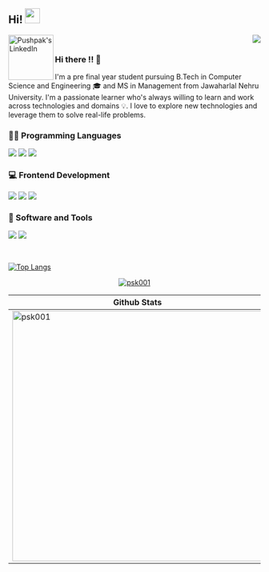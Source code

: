 
## Hi! <img src="https://raw.githubusercontent.com/iampavangandhi/iampavangandhi/master/gifs/Hi.gif" width="30px">

<a href="https://www.linkedin.com/in/kumar-pratyay-4a-632163/">
  <img align="left" alt="Pushpak's LinkedIn" width="90px" src="https://img.shields.io/badge/LinkedIn-0077B5?logo=linkedin&logoColor=white" />
</a>


<div align="right">

![](https://visitor-badge.glitch.me/badge?page_id=pratyay23.pratyay23)

</div>

### Hi there !! 🤩
 
I'm a pre final year student pursuing B.Tech in Computer Science and Engineering 🎓 and MS in Management from Jawaharlal Nehru University. I'm a passionate learner who's always willing to learn and work across technologies and domains 💡. I love to explore new technologies and leverage them to solve real-life problems.

### 👩‍💻 Programming Languages

<code><img src="https://img.shields.io/badge/C-00599C?style=for-the-badge&logo=c&logoColor=white" /></code>
<code><img src="https://img.shields.io/badge/C%2B%2B-00599C?style=for-the-badge&logo=c%2B%2B&logoColor=white" /></code>
<code><img src="https://img.shields.io/badge/Python-3776AB?style=for-the-badge&logo=python&logoColor=white" /></code>

### 💻 Frontend Development

<code><img src="https://img.shields.io/badge/html5-%23E34F26.svg?style=for-the-badge&logo=html5&logoColor=white" /></code>
<code><img src="https://img.shields.io/badge/css3-%231572B6.svg?style=for-the-badge&logo=css3&logoColor=white" /></code>
<code><img src="https://img.shields.io/badge/Bootstrap-563D7C?style=for-the-badge&logo=bootstrap&logoColor=white" /></code>


### 🚀 Software and Tools

<code><img src="https://img.shields.io/badge/Postman-FF6C37?style=for-the-badge&logo=Postman&logoColor=white" /></code>
<code><img src="https://img.shields.io/badge/Git-F05032?style=for-the-badge&logo=git&logoColor=white" /></code>

<br/>

<!-- <img align="center" src="https://github-readme-stats.vercel.app/api?username=pratyay23&show_icons=true&theme=dark&count_private=true" alt="pratyay23" /> -->


[![Top Langs](https://github-readme-stats.vercel.app/api/top-langs/?username=psk001&layout=compact&show_icons=true&theme=dark&exclude_repo=userDj)](https://github.com/anuraghazra/github-readme-stats)


<p align="center"> <a href="https://github.com/ryo-ma/github-profile-trophy"><img src="https://github-profile-trophy.vercel.app/?username=psk001" alt="psk001" /></a> </p>

 Github Stats | Language Stats | 
--- | --- | 
 <img align="center" width="500px" src="https://github-readme-stats.vercel.app/api?username=psk001&show_icons=true&theme=dark&count_private=true&include_all_commits=true" alt="psk001" /> | <img align="center" width="415px" src="https://github-readme-stats.vercel.app/api/top-langs/?username=psk001&layout=compact&show_icons=true&theme=dark&exclude_repo=aerobeast,CG-project,Leetcode-Problems,Machine-Learning-Project,codechef-learn-DSA,ml-backend,Django-Ecom,problem-solving-collection,sched-simulator" alt="psk001" /> |  

<!--  <img align="center" src="https://github-readme-streak-stats.herokuapp.com/?user=psk001&" alt="psk001" /> -->

<div align="center">
  
</div>
